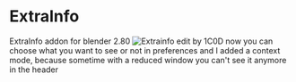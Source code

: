 # ExtraInfo
ExtraInfo addon for blender 2.80
![Extrainfo](https://static-2.gumroad.com/res/gumroad/2526252220541/asset_previews/ff05162176d3d574b30616352b3439a2/retina/ei4.png)
edit by 1C0D
now you can choose what you want to see or not in preferences 
and I added a context mode, because sometime with a reduced window you can't see it anymore in the header

